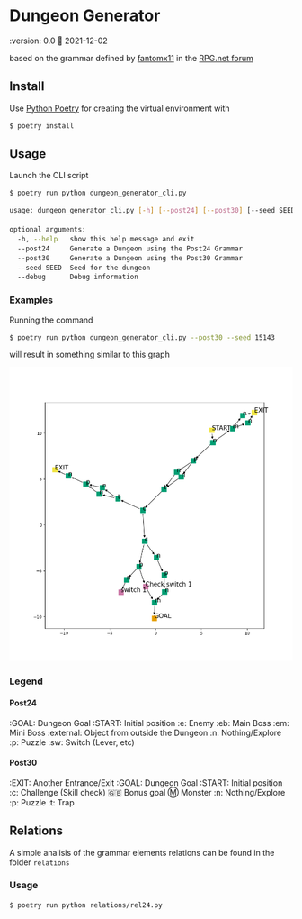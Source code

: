 # Dungeon Generator

:version: 0.0
:date: 2021-12-02

based on the grammar defined by [fantomx11](https://forum.rpg.net/index.php?members/fantomx11.74669/) in the [RPG.net forum](https://forum.rpg.net/index.php?threads/necro-my-zelda-dungeon-generator.827119/)

## Install

Use [Python Poetry](https://python-poetry.org/docs/) for creating the virtual environment with

```bash
$ poetry install
```

## Usage

Launch the CLI script

```bash
$ poetry run python dungeon_generator_cli.py
```

```bash
usage: dungeon_generator_cli.py [-h] [--post24] [--post30] [--seed SEED] [--debug]

optional arguments:
  -h, --help   show this help message and exit
  --post24     Generate a Dungeon using the Post24 Grammar
  --post30     Generate a Dungeon using the Post30 Grammar
  --seed SEED  Seed for the dungeon
  --debug      Debug information
```

### Examples

Running the command

```bash
$ poetry run python dungeon_generator_cli.py --post30 --seed 15143
```

will result in something similar to this graph

![Post 30 Seed 15143](./img/post30_seed15143.png)

### Legend

#### Post24

:GOAL: Dungeon Goal
:START: Initial position
:e: Enemy
:eb: Main Boss
:em: Mini Boss
:external: Object from outside the Dungeon
:n: Nothing/Explore
:p: Puzzle
:sw: Switch (Lever, etc)

#### Post30

:EXIT: Another Entrance/Exit
:GOAL: Dungeon Goal
:START: Initial position
:c: Challenge (Skill check)
:gb: Bonus goal
:m: Monster
:n: Nothing/Explore
:p: Puzzle
:t: Trap

## Relations

A simple analisis of the grammar elements relations can be found in the folder `relations`

### Usage

```bash
$ poetry run python relations/rel24.py
```
